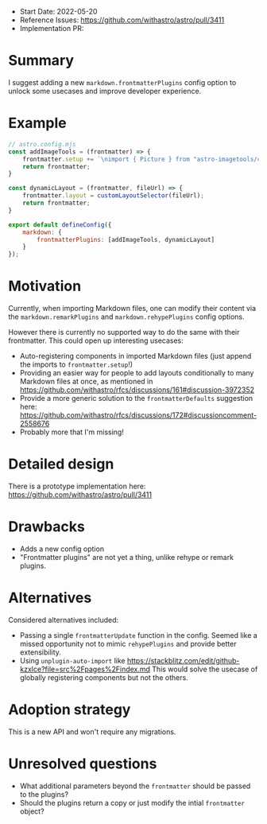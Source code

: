 - Start Date: 2022-05-20
- Reference Issues: https://github.com/withastro/astro/pull/3411
- Implementation PR: <!-- leave empty -->

# Summary

I suggest adding a new `markdown.frontmatterPlugins` config option to unlock some usecases and improve developer experience.

# Example

```js
// astro.config.mjs
const addImageTools = (frontmatter) => {
    frontmatter.setup += `\nimport { Picture } from "astro-imagetools/components";`;
    return frontmatter;
}

const dynamicLayout = (frontmatter, fileUrl) => {
    frontmatter.layout = customLayoutSelector(fileUrl);
    return frontmatter;
}

export default defineConfig({
	markdown: {
        frontmatterPlugins: [addImageTools, dynamicLayout]
    }
});
```

# Motivation

Currently, when importing Markdown files, one can modify their content via the `markdown.remarkPlugins` and `markdown.rehypePlugins` config options.

However there is currently no supported way to do the same with their frontmatter. This could open up interesting usecases:
- Auto-registering components in imported Markdown files (just append the imports to `frontmatter.setup`!)
- Providing an easier way for people to add layouts conditionally to many Markdown files at once, as mentioned in https://github.com/withastro/rfcs/discussions/161#discussion-3972352
- Provide a more generic solution to the `frontmatterDefaults` suggestion here: https://github.com/withastro/rfcs/discussions/172#discussioncomment-2558676
- Probably more that I'm missing!

# Detailed design

There is a prototype implementation here: 
https://github.com/withastro/astro/pull/3411

# Drawbacks

- Adds a new config option
- "Frontmatter plugins" are not yet a thing, unlike rehype or remark plugins.

# Alternatives

Considered alternatives included:
- Passing a single `frontmatterUpdate` function in the config. Seemed like a missed
opportunity not to mimic `rehypePlugins` and provide better extensibility.
- Using `unplugin-auto-import` like https://stackblitz.com/edit/github-kzxlce?file=src%2Fpages%2Findex.md
This would solve the usecase of globally registering components but not the others.

# Adoption strategy

This is a new API and won't require any migrations.

# Unresolved questions

- What additional parameters beyond the `frontmatter` should be passed to the plugins?
- Should the plugins return a copy or just modify the intial `frontmatter` object?